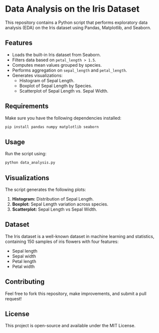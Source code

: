 # Data Analysis on the Iris Dataset

This repository contains a Python script that performs exploratory data analysis (EDA) on the Iris dataset using Pandas, Matplotlib, and Seaborn.

## Features
- Loads the built-in Iris dataset from Seaborn.
- Filters data based on `petal_length > 1.5`.
- Computes mean values grouped by species.
- Performs aggregation on `sepal_length` and `petal_length`.
- Generates visualizations:
  - Histogram of Sepal Length.
  - Boxplot of Sepal Length by Species.
  - Scatterplot of Sepal Length vs. Sepal Width.

## Requirements
Make sure you have the following dependencies installed:
```bash
pip install pandas numpy matplotlib seaborn
```

## Usage
Run the script using:
```bash
python data_analysis.py
```

## Visualizations
The script generates the following plots:
1. **Histogram:** Distribution of Sepal Length.
2. **Boxplot:** Sepal Length variation across species.
3. **Scatterplot:** Sepal Length vs Sepal Width.

## Dataset
The Iris dataset is a well-known dataset in machine learning and statistics, containing 150 samples of iris flowers with four features:
- Sepal length
- Sepal width
- Petal length
- Petal width

## Contributing
Feel free to fork this repository, make improvements, and submit a pull request!

## License
This project is open-source and available under the MIT License.
